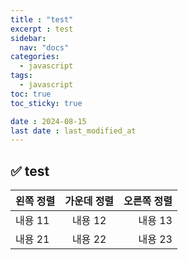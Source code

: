 ```yaml
---
title : "test"
excerpt : test
sidebar:
  nav: "docs"
categories:
  - javascript
tags:
  - javascript
toc: true
toc_sticky: true

date : 2024-08-15
last date : last_modified_at
---
```


## ✅ test

| 왼쪽 정렬 | 가운데 정렬 | 오른쪽 정렬 |
|:--------|:--------:|--------:|
| 내용 11 | 내용 12 | 내용 13 |
| 내용 21 | 내용 22 | 내용 23 |
